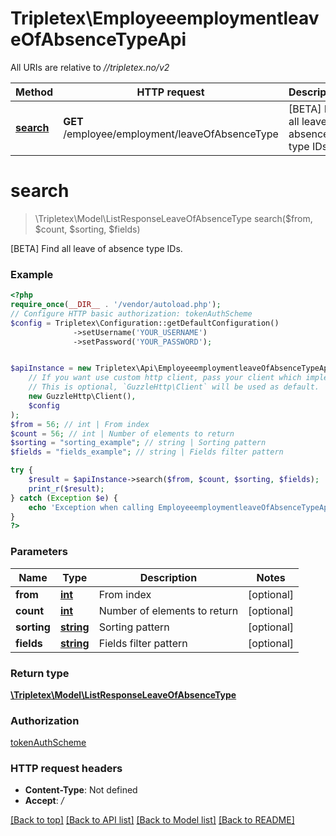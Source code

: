 # Tripletex\EmployeeemploymentleaveOfAbsenceTypeApi

All URIs are relative to *//tripletex.no/v2*

Method | HTTP request | Description
------------- | ------------- | -------------
[**search**](EmployeeemploymentleaveOfAbsenceTypeApi.md#search) | **GET** /employee/employment/leaveOfAbsenceType | [BETA] Find all leave of absence type IDs.

# **search**
> \Tripletex\Model\ListResponseLeaveOfAbsenceType search($from, $count, $sorting, $fields)

[BETA] Find all leave of absence type IDs.

### Example
```php
<?php
require_once(__DIR__ . '/vendor/autoload.php');
// Configure HTTP basic authorization: tokenAuthScheme
$config = Tripletex\Configuration::getDefaultConfiguration()
              ->setUsername('YOUR_USERNAME')
              ->setPassword('YOUR_PASSWORD');


$apiInstance = new Tripletex\Api\EmployeeemploymentleaveOfAbsenceTypeApi(
    // If you want use custom http client, pass your client which implements `GuzzleHttp\ClientInterface`.
    // This is optional, `GuzzleHttp\Client` will be used as default.
    new GuzzleHttp\Client(),
    $config
);
$from = 56; // int | From index
$count = 56; // int | Number of elements to return
$sorting = "sorting_example"; // string | Sorting pattern
$fields = "fields_example"; // string | Fields filter pattern

try {
    $result = $apiInstance->search($from, $count, $sorting, $fields);
    print_r($result);
} catch (Exception $e) {
    echo 'Exception when calling EmployeeemploymentleaveOfAbsenceTypeApi->search: ', $e->getMessage(), PHP_EOL;
}
?>
```

### Parameters

Name | Type | Description  | Notes
------------- | ------------- | ------------- | -------------
 **from** | [**int**](../Model/.md)| From index | [optional]
 **count** | [**int**](../Model/.md)| Number of elements to return | [optional]
 **sorting** | [**string**](../Model/.md)| Sorting pattern | [optional]
 **fields** | [**string**](../Model/.md)| Fields filter pattern | [optional]

### Return type

[**\Tripletex\Model\ListResponseLeaveOfAbsenceType**](../Model/ListResponseLeaveOfAbsenceType.md)

### Authorization

[tokenAuthScheme](../../README.md#tokenAuthScheme)

### HTTP request headers

 - **Content-Type**: Not defined
 - **Accept**: */*

[[Back to top]](#) [[Back to API list]](../../README.md#documentation-for-api-endpoints) [[Back to Model list]](../../README.md#documentation-for-models) [[Back to README]](../../README.md)

